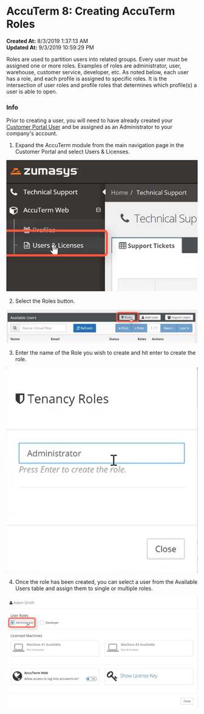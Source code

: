 # AccuTerm 8: Creating AccuTerm Roles

**Created At:** 8/3/2019 1:37:13 AM  
**Updated At:** 9/3/2019 10:59:29 PM  




Roles are used to partition users into related groups. Every user must be assigned one or more roles. Examples of roles are administrator, user, warehouse, customer service, developer, etc. As noted below, each user has a role, and each profile is assigned to specific roles. It is the intersection of user roles and profile roles that determines which profile(s) a user is able to open.



### Info

Prior to creating a user, you will need to have already created your [Customer Portal User](/customerportal/quick-start) and be assigned as an Administrator to your company's account.



1. Expand the AccuTerm module from the main navigation page in the Customer Portal and select Users & Licenses.

![](./1566000750186-1566000750186.png)

2. Select the Roles button.

![](./1566001986277-1566001986276.png)

3. Enter the name of the Role you wish to create and hit enter to create the role.

![](./1566002058186-1566002058186.png)

4. Once the role has been created, you can select a user from the Available Users table and assign them to single or multiple roles.

![](./1566002193757-1566002193757.png)
